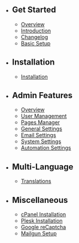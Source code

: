 - ## Get Started
    - [Overview](/{{version}}/overview)
    - [Introduction](/{{version}}/introduction)
    - [Changelog](/{{version}}/changelog)
    - [Basic Setup](/{{version}}/basic-setup)
- ## Installation
    - [Installation](/{{version}}/installation)
- ## Admin Features
    - [Overview](/{{version}}/admin-overview)
    - [User Management](/{{version}}/admin-user-management)
    - [Pages Manager](/{{version}}/admin-pages-manager)
    - [General Settings](/{{version}}/admin-general-settings)
    - [Email Settings](/{{version}}/admin-email-settings)
    - [System Settings](/{{version}}/admin-system-settings)
    - [Automation Settings](/{{version}}/admin-automation-settings)
- ## Multi-Language
    - [Translations](/{{version}}/translations)
- ## Miscellaneous
    - [cPanel Installation](/{{version}}/cpanel)
    - [Plesk Installation](/{{version}}/plesk)
    - [Google reCaptcha](/{{version}}/recaptcha)
    - [Mailgun Setup](/{{version}}/misc-mailgun)